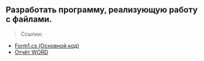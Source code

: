 **Разработать программу, реализующую работу с файлами.**
---
> Ссылки:

 - [Form1.cs (Основной код)](https://github.com/devasidmi/bmstu-labs/blob/lab4/lab4/Form1.cs)
 - [Отчёт WORD](https://github.com/devasidmi/bmstu-labs/blob/lab4/lab4/lr4_otchet.doc)
